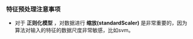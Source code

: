 ### 特征预处理注意事项


*   对于 __正则化模型__ ，对数据进行 __缩放(standardScaler)__ 是非常重要的，因为算法对输入的特征的数据尺度非常敏感，比如svm。



